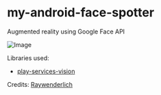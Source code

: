 # my-android-face-spotter
Augmented reality using Google Face API

![Image](../master/app/src/main/assets/screenshot1.gif)

Libraries used:
- [play-services-vision](https://github.com/googlesamples/android-vision)

Credits: [Raywenderlich](https://www.raywenderlich.com)
